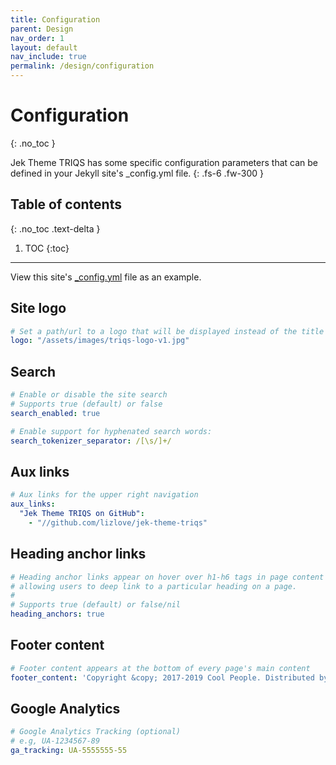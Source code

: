 ```yaml
---
title: Configuration
parent: Design
nav_order: 1
layout: default
nav_include: true
permalink: /design/configuration
---
```


# Configuration

{: .no_toc }

Jek Theme TRIQS has some specific configuration parameters that can be defined in your Jekyll site's \_config.yml file.
{: .fs-6 .fw-300 }

## Table of contents

{: .no_toc .text-delta }

1. TOC
   {:toc}

---

View this site's [\_config.yml](https://github.com/triqs/triqs/tree/master/_config.yml) file as an example.

## Site logo

```yaml
# Set a path/url to a logo that will be displayed instead of the title
logo: "/assets/images/triqs-logo-v1.jpg"
```

## Search

```yaml
# Enable or disable the site search
# Supports true (default) or false
search_enabled: true

# Enable support for hyphenated search words:
search_tokenizer_separator: /[\s/]+/
```

## Aux links

```yaml
# Aux links for the upper right navigation
aux_links:
  "Jek Theme TRIQS on GitHub":
    - "//github.com/lizlove/jek-theme-triqs"
```

## Heading anchor links

```yaml
# Heading anchor links appear on hover over h1-h6 tags in page content
# allowing users to deep link to a particular heading on a page.
#
# Supports true (default) or false/nil
heading_anchors: true
```

## Footer content

```yaml
# Footer content appears at the bottom of every page's main content
footer_content: 'Copyright &copy; 2017-2019 Cool People. Distributed by an <a href="https://github.com/TRIQS/triqs/blob/2.2.x/LICENSE.txt">MIT license.</a>'
```

## Google Analytics

```yaml
# Google Analytics Tracking (optional)
# e.g, UA-1234567-89
ga_tracking: UA-5555555-55
```
